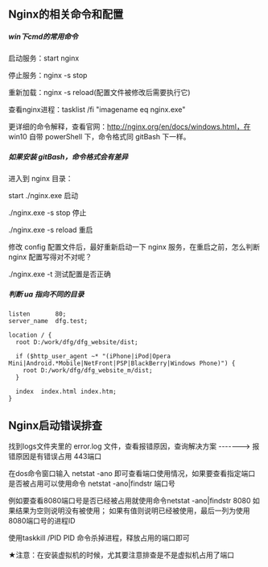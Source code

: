 ## Nginx的相关命令和配置

##### win下cmd的常用命令

  启动服务：start nginx
  
  停止服务：nginx -s stop
  
  重新加载：nginx -s reload(配置文件被修改后需要执行它)
  
  查看nginx进程：tasklist /fi "imagename eq nginx.exe"
  
  更详细的命令解释，查看官网：http://nginx.org/en/docs/windows.html，在 win10 自带 powerShell 下，命令格式同 gitBash 下一样。
  
##### 如果安装 gitBash，命令格式会有差异
  
  进入到 nginx 目录：
  
  start ./nginx.exe       启动
  
  ./nginx.exe -s stop     停止
  
  ./nginx.exe -s reload   重启
  
  修改 config 配置文件后，最好重新启动一下 nginx 服务，在重启之前，怎么判断 nginx 配置写得对不对呢？
  
  ./nginx.exe -t          测试配置是否正确
  
##### 判断 ua 指向不同的目录  

    listen       80;
    server_name  dfg.test;

    location / {
      root D:/work/dfg/dfg_website/dist;

      if ($http_user_agent ~* "(iPhone|iPod|Opera Mini|Android.*Mobile|NetFront|PSP|BlackBerry|Windows Phone)") {
        root D:/work/dfg/dfg_website_m/dist;
      }

      index  index.html index.htm;
    }

  
## Nginx启动错误排查

  找到logs文件夹里的 error.log 文件，查看报错原因，查询解决方案 -------> 报错原因是有错误占用 443端口
  
  在dos命令窗口输入 netstat -ano 即可查看端口使用情况，如果要查看指定端口是否被占用可以使用命令 netstat -ano|findstr 端口号
  
  例如要查看8080端口号是否已经被占用就使用命令netstat -ano|findstr 8080
    如果结果为空则说明没有被使用；
    如果有值则说明已经被使用，最后一列为使用8080端口号的进程ID

  使用taskkill /PID PID 命令杀掉进程，释放占用的端口即可
  
  ★注意：在安装虚拟机的时候，尤其要注意排查是不是虚拟机占用了端口
